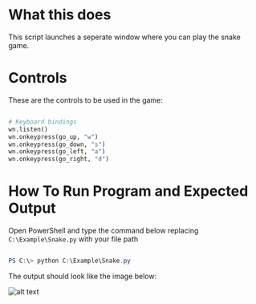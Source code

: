 # What this does
This script launches a seperate window where you can play the snake game.

# Controls
These are the controls to be used in the game:


```python

# Keyboard bindings
wn.listen()
wn.onkeypress(go_up, "w")
wn.onkeypress(go_down, "s")
wn.onkeypress(go_left, "a")
wn.onkeypress(go_right, "d")

```

# How To Run Program and Expected Output
Open PowerShell and type the command below replacing ```C:\Example\Snake.py``` with your file path

```powershell

PS C:\> python C:\Example\Snake.py

````

The output should look like the image below:

![alt text](https://github.com/BRoe-Code/it3038c-scripts/blob/master/Python/Project%202/Snake%20Example.PNG "Logo Title Text 1")
